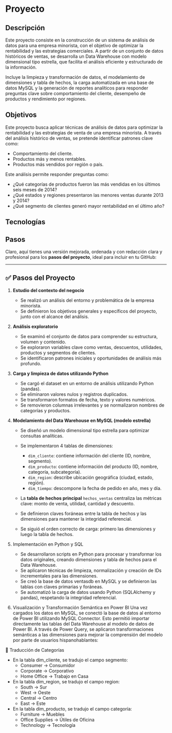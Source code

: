 # Proyecto

## Descripción

Este proyecto consiste en la construcción de un sistema de análisis de datos para una empresa minorista, con el objetivo de optimizar la rentabilidad y las estrategias comerciales. A partir de un conjunto de datos históricos de ventas, se desarrolla un Data Warehouse con modelo dimensional tipo estrella, que facilita el análisis eficiente y estructurado de la información.

Incluye la limpieza y transformación de datos, el modelamiento de dimensiones y tabla de hechos, la carga automatizada en una base de datos MySQL y la generación de reportes analíticos para responder preguntas clave sobre comportamiento del cliente, desempeño de productos y rendimiento por regiones.
## Objetivos

Este proyecto busca aplicar técnicas de análisis de datos para optimizar la rentabilidad y las estrategias de venta de una empresa minorista. A través del análisis histórico de ventas, se pretende identificar patrones clave como:
- Comportamiento del cliente.
- Productos más y menos rentables.
- Productos más vendidos por región o país.

Este análisis permite responder preguntas como:
- ¿Qué categorías de productos fueron las más vendidas en los últimos seis meses de 2014?
- ¿Qué estados y regiones presentaron las menores ventas durante 2013 y 2014?
- ¿Qué segmento de clientes generó mayor rentabilidad en el último año?
  
## Tecnologías

## Pasos
Claro, aquí tienes una versión mejorada, ordenada y con redacción clara y profesional para los **pasos del proyecto**, ideal para incluir en tu GitHub:

---

## ✅ Pasos del Proyecto

1. **Estudio del contexto del negocio**

   * Se realizó un análisis del entorno y problemática de la empresa minorista.
   * Se definieron los objetivos generales y específicos del proyecto, junto con el alcance del análisis.

2. **Análisis exploratorio**

   * Se examinó el conjunto de datos para comprender su estructura, volumen y contenido.
   * Se exploraron variables clave como ventas, descuentos, utilidades, productos y segmentos de clientes.
   * Se identificaron patrones iniciales y oportunidades de análisis más profundo.

3. **Carga y limpieza de datos utilizando Python**

   * Se cargó el dataset en un entorno de análisis utilizando Python (pandas).
   * Se eliminaron valores nulos y registros duplicados.
   * Se transformaron formatos de fecha, texto y valores numéricos.
   * Se removieron columnas irrelevantes y se normalizaron nombres de categorías y productos.

4. **Modelamiento del Data Warehouse en MySQL (modelo estrella)**

   * Se diseñó un modelo dimensional tipo estrella para optimizar consultas analíticas.
   * Se implementaron 4 tablas de dimensiones:

     * `dim_cliente`: contiene información del cliente (ID, nombre, segmento).
     * `dim_producto`: contiene información del producto (ID, nombre, categoría, subcategoría).
     * `dim_region`: describe ubicación geográfica (ciudad, estado, región).
     * `dim_tiempo`: descompone la fecha de pedido en año, mes y día.
   * La **tabla de hechos principal** `hechos_ventas` centraliza las métricas clave: monto de venta, utilidad, cantidad y descuento.
   * Se definieron claves foráneas entre la tabla de hechos y las dimensiones para mantener la integridad referencial.
   * Se siguió el orden correcto de carga: primero las dimensiones y luego la tabla de hechos.
  
5. Implementación en Python y SQL

   * Se desarrollaron scripts en Python para procesar y transformar los datos originales, creando dimensiones y tabla de hechos para el Data Warehouse.
   * Se aplicaron técnicas de limpieza, normalización y creación de IDs incrementales para las dimensiones.
   * Se creó la base de datos ventasdb en MySQL y se definieron las tablas con claves primarias y foráneas.
   * Se automatizó la carga de datos usando Python (SQLAlchemy y pandas), respetando la integridad referencial.

6. Visualización y Transformación Semántica en Power BI
Una vez cargados los datos en MySQL, se conectó la base de datos al entorno de Power BI utilizando MySQL Connector. Esto permitió importar directamente las tablas del Data Warehouse al modelo de datos de Power BI.
A través de Power Query, se aplicaron transformaciones semánticas a las dimensiones para mejorar la comprensión del modelo por parte de usuarios hispanohablantes:

🔄 Traducción de Categorías
* En la tabla dim_cliente, se tradujo el campo segmento:
  * Consumer → Consumidor
  * Corporate → Corporativo
  * Home Office → Trabajo en Casa
* En la tabla dim_region, se tradujo el campo region:
  * South → Sur
  * West → Oeste
  * Central → Centro
  * East → Este
* En la tabla dim_producto, se tradujo el campo categoría:
  * Furniture → Muebles
  * Office Supplies → Útiles de Oficina
  * Technology → Tecnología
